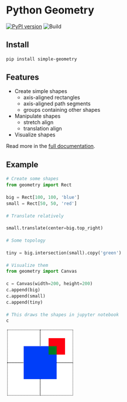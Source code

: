 Python Geometry 
===============

[![PyPI version](https://badge.fury.io/py/rodlayout.svg)](https://badge.fury.io/py/rodlayout)
![Build](https://github.com/unihd-cag/simple-geometry/workflows/Python%20package/badge.svg)

Install
-------

```bash
pip install simple-geometry
```

Features
--------

- Create simple shapes
  - axis-aligned rectangles
  - axis-aligned path segments
  - groups containing other shapes
- Manipulate shapes
  - stretch align
  - translation align
- Visualize shapes

Read more in the [full documentation](https://unihd-cag.github.io/simple-geometry/).

Example
-------

```python
# Create some shapes
from geometry import Rect

big = Rect[100, 100, 'blue']
small = Rect[50, 50, 'red']

# Translate relatively

small.translate(center=big.top_right)

# Some topology

tiny = big.intersection(small).copy('green')

# Visualize them
from geometry import Canvas

c = Canvas(width=200, height=200)
c.append(big)
c.append(small)
c.append(tiny)

# This draws the shapes in jupyter notebook
c
```

![three squares in blue, green and red](docs/img/shapes.png)
